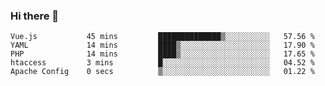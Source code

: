 ### Hi there 👋

<!--START_SECTION:waka-->

```text
Vue.js           45 mins         ██████████████▒░░░░░░░░░░   57.56 %
YAML             14 mins         ████▒░░░░░░░░░░░░░░░░░░░░   17.90 %
PHP              14 mins         ████▒░░░░░░░░░░░░░░░░░░░░   17.65 %
htaccess         3 mins          █░░░░░░░░░░░░░░░░░░░░░░░░   04.52 %
Apache Config    0 secs          ▒░░░░░░░░░░░░░░░░░░░░░░░░   01.22 %
```

<!--END_SECTION:waka-->

<!--
**Jonas-VanHaeken/Jonas-VanHaeken** is a ✨ _special_ ✨ repository because its `README.md` (this file) appears on your GitHub profile.

Here are some ideas to get you started:

- 🔭 I’m currently working on ...
- 🌱 I’m currently learning ...
- 👯 I’m looking to collaborate on ...
- 🤔 I’m looking for help with ...
- 💬 Ask me about ...
- 📫 How to reach me: ...
- 😄 Pronouns: ...
- ⚡ Fun fact: ...
-->
